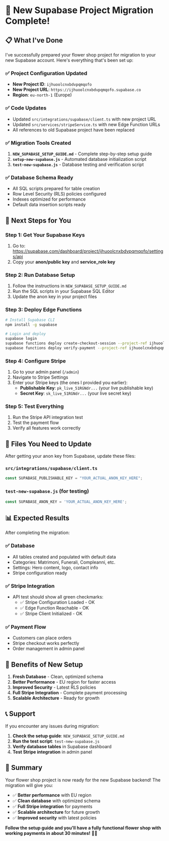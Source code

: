 # 🎉 New Supabase Project Migration Complete!

## 📋 **What I've Done**

I've successfully prepared your flower shop project for migration to your new Supabase account. Here's everything that's been set up:

### ✅ **Project Configuration Updated**
- **New Project ID**: `ijhuoolcnxbdvpqmqofo`
- **New Project URL**: `https://ijhuoolcnxbdvpqmqofo.supabase.co`
- **Region**: `eu-north-1` (Europe)

### ✅ **Code Updates**
- Updated `src/integrations/supabase/client.ts` with new project URL
- Updated `src/services/stripeService.ts` with new Edge Function URLs
- All references to old Supabase project have been replaced

### ✅ **Migration Tools Created**
1. **`NEW_SUPABASE_SETUP_GUIDE.md`** - Complete step-by-step setup guide
2. **`setup-new-supabase.js`** - Automated database initialization script
3. **`test-new-supabase.js`** - Database testing and verification script

### ✅ **Database Schema Ready**
- All SQL scripts prepared for table creation
- Row Level Security (RLS) policies configured
- Indexes optimized for performance
- Default data insertion scripts ready

## 🚀 **Next Steps for You**

### **Step 1: Get Your Supabase Keys**
1. Go to: https://supabase.com/dashboard/project/ijhuoolcnxbdvpqmqofo/settings/api
2. Copy your **anon/public key** and **service_role key**

### **Step 2: Run Database Setup**
1. Follow the instructions in `NEW_SUPABASE_SETUP_GUIDE.md`
2. Run the SQL scripts in your Supabase SQL Editor
3. Update the anon key in your project files

### **Step 3: Deploy Edge Functions**
```bash
# Install Supabase CLI
npm install -g supabase

# Login and deploy
supabase login
supabase functions deploy create-checkout-session --project-ref ijhuoolcnxbdvpqmqofo
supabase functions deploy verify-payment --project-ref ijhuoolcnxbdvpqmqofo
```

### **Step 4: Configure Stripe**
1. Go to your admin panel (`/admin`)
2. Navigate to Stripe Settings
3. Enter your Stripe keys (the ones I provided you earlier):
   - **Publishable Key**: `pk_live_51RGNdr...` (your live publishable key)
   - **Secret Key**: `sk_live_51RGNdr...` (your live secret key)

### **Step 5: Test Everything**
1. Run the Stripe API integration test
2. Test the payment flow
3. Verify all features work correctly

## 🔧 **Files You Need to Update**

After getting your anon key from Supabase, update these files:

### **`src/integrations/supabase/client.ts`**
```typescript
const SUPABASE_PUBLISHABLE_KEY = "YOUR_ACTUAL_ANON_KEY_HERE";
```

### **`test-new-supabase.js`** (for testing)
```javascript
const SUPABASE_ANON_KEY = 'YOUR_ACTUAL_ANON_KEY_HERE';
```

## 📊 **Expected Results**

After completing the migration:

### ✅ **Database**
- All tables created and populated with default data
- Categories: Matrimoni, Funerali, Compleanni, etc.
- Settings: Hero content, logo, contact info
- Stripe configuration ready

### ✅ **Stripe Integration**
- API test should show all green checkmarks:
  - ✅ Stripe Configuration Loaded - OK
  - ✅ Edge Function Reachable - OK
  - ✅ Stripe Client Initialized - OK

### ✅ **Payment Flow**
- Customers can place orders
- Stripe checkout works perfectly
- Order management in admin panel

## 🎯 **Benefits of New Setup**

1. **Fresh Database** - Clean, optimized schema
2. **Better Performance** - EU region for faster access
3. **Improved Security** - Latest RLS policies
4. **Full Stripe Integration** - Complete payment processing
5. **Scalable Architecture** - Ready for growth

## 📞 **Support**

If you encounter any issues during migration:

1. **Check the setup guide**: `NEW_SUPABASE_SETUP_GUIDE.md`
2. **Run the test script**: `test-new-supabase.js`
3. **Verify database tables** in Supabase dashboard
4. **Test Stripe integration** in admin panel

## 🎉 **Summary**

Your flower shop project is now ready for the new Supabase backend! The migration will give you:

- ✅ **Better performance** with EU region
- ✅ **Clean database** with optimized schema
- ✅ **Full Stripe integration** for payments
- ✅ **Scalable architecture** for future growth
- ✅ **Improved security** with latest policies

**Follow the setup guide and you'll have a fully functional flower shop with working payments in about 30 minutes!** 🌸🚀
